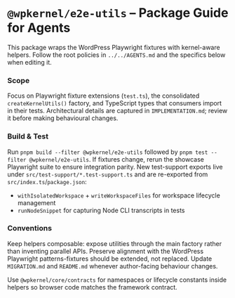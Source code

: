 # `@wpkernel/e2e-utils` – Package Guide for Agents

This package wraps the WordPress Playwright fixtures with kernel-aware helpers. Follow the root policies in `../../AGENTS.md` and the specifics below when editing it.

### Scope

Focus on Playwright fixture extensions (`test.ts`), the consolidated `createKernelUtils()` factory, and TypeScript types that consumers import in their tests. Architectural details are captured in `IMPLEMENTATION.md`; review it before making behavioural changes.

### Build & Test

Run `pnpm build --filter @wpkernel/e2e-utils` followed by `pnpm test --filter @wpkernel/e2e-utils`. If fixtures change, rerun the showcase Playwright suite to ensure integration parity.
New test-support exports live under `src/test-support/*.test-support.ts` and are re-exported from `src/index.ts`/`package.json`:

- `withIsolatedWorkspace` + `writeWorkspaceFiles` for workspace lifecycle management
- `runNodeSnippet` for capturing Node CLI transcripts in tests

### Conventions

Keep helpers composable: expose utilities through the main factory rather than inventing parallel APIs. Preserve alignment with the WordPress Playwright patterns-fixtures should be extended, not replaced. Update `MIGRATION.md` and `README.md` whenever author-facing behaviour changes.

Use `@wpkernel/core/contracts` for namespaces or lifecycle constants inside helpers so browser code matches the framework contract.
